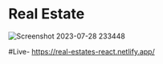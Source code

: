 # Real Estate

![Screenshot 2023-07-28 233448](https://github.com/iamrupnath/Real-Estate-react/assets/93729247/b9c8a9db-91ee-43c9-a234-827745d59d23)

#Live- https://real-estates-react.netlify.app/
